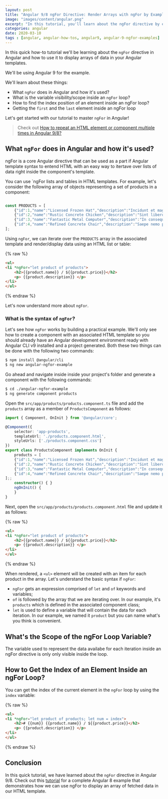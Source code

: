 ```yaml
---
layout: post
title: "Angular 9/8 ngFor Directive: Render Arrays with ngFor by Example"
image: "images/content/angular.png"
excerpt: "In this tutorial, you'll learn about the ngFor directive by example in Angular 9" 
categories: angular
date: 2020-03-10
tags : [angular, angular-how-tos, angular9, angular-9-ngfor-examples]
---
```


In this quick how-to tutorial we'll be learning about the  `ngFor`  directive in Angular and how to use it to display arrays of data in your Angular templates.

We'll be using Angular 9 for the example.

We'll learn about these things:
 
-   What  `ngFor`  does in Angular and how it's used?
-   What is the variable visibility/scope inside an `ngFor` loop?
-   How to find the index position of an element inside an ngFor loop?
-   Getting the  `first`  and the  `last`  element inside an ngFor loop



Let's get started with our tutorial to master  `ngFor`  in Angular! 

> Check out [How to repeat an HTML element or component multiple times in Angular 9/8?](https://shabang.dev/question/how-to-repeat-an-html-element-or-component-multiple-times-in-angular-9-8/)

## What  `ngFor`  does in Angular and how it's used?

ngFor is a core Angular directive that can be used as a part if Angular template syntax to entend HTML with an easy way to itertave over lists of data right inside the component's template.
  
You can use `ngFor lists and tables in HTML templates. For example, let's consider the following array of objects representing a set of products in a component:

```ts

const PRODUCTS = [
	{"id":1,"name":"Licensed Frozen Hat","description":"Incidunt et magni","price":"170.00","quantity":56840},
	{"id":2,"name":"Rustic Concrete Chicken","description":"Sint libero mollitia","price":"302.00","quantity":9358},
	{"id":3,"name":"Fantastic Metal Computer","description":"In consequuntur cupiditat","price":"279.00","quantity":90316},
	{"id":4,"name":"Refined Concrete Chair","description":"Saepe nemo praesentium","price":"760.00","quantity":5899}
];
```

Using `ngFor`, we can iterate over the `PRODUCTS` array in the associated template and render/display data using an HTML list or table:

{% raw %}
```html
<ul>
<li *ngFor="let product of products">
	<h2>{{product.name}} / ${{product.price}}</h2>
	<p> {{product.description}} </p>
</li>
</ul>
```
{% endraw %}

Let's now understand more about `ngFor`.

### What is the syntax of `ngFor`?

Let's see how  `ngFor` works by building a practical example. We'll only see how to create a component with an associated HTML template so you should already have an Angular development environment ready with Angular CLI v9 installed and a project generated. Both these two things can be done with the following two commands:

```bash
$ npm install @angular/cli
$ ng new angular-ngfor-example
```

Go ahead and navigate inside inside your project's folder and generate a component with the following commands:

```bash
$ cd ./angular-ngfor-example
$ ng generate component products 
```

Open the `src/app/products/products.component.ts` file and add the `products` array as a member of `ProductsComponent` as follows:

```ts
import { Component, OnInit } from '@angular/core';  

@Component({  
	selector: 'app-products',  
	templateUrl: './products.component.html',  
	styleUrls: ['./products.component.css']  
})  
export class ProductsComponent implements OnInit {
	products = [
	{"id":1,"name":"Licensed Frozen Hat","description":"Incidunt et magni","price":"170.00","quantity":56840},
	{"id":2,"name":"Rustic Concrete Chicken","description":"Sint libero mollitia","price":"302.00","quantity":9358},
	{"id":3,"name":"Fantastic Metal Computer","description":"In consequuntur cupiditat","price":"279.00","quantity":90316},
	{"id":4,"name":"Refined Concrete Chair","description":"Saepe nemo praesentium","price":"760.00","quantity":5899}
];;
	constructor() { }
	ngOnInit() {
	}
}
```

Next, open the `src/app/products/products.component.html` file and update it as follows:

{% raw %}
```html
<ul>
<li *ngFor="let product of products">
	<h2>{{product.name}} / ${{product.price}}</h2>
	<p> {{product.description}} </p>
</li>
</ul>
```
{% endraw %}

When rendered, a `<ul>` element will be created with an item for each product in the array.  Let's understand the basic syntax if  `ngFor`:

-  `ngFor`  gets an expression comprised of `let` and `of` keywords and variables;
- `of` is followed by the array that we are iterating over. In our example, it's `products` which is defined in the associated component class;
- `let` is used to define a variable that will contain the data for each iteration. In our example, we named it `product` but you can name what's you think is convenient.

## What's the Scope of the ngFor Loop Variable? 

The variable used to represent the data availabe for each iteration inside an ngFor directive is only  only visible inside the loop.

## How to Get the Index of an Element Inside an ngFor Loop? 

You can get the index of the current element in the `ngFor` loop by using the  `index`  variable:


{% raw %}
```html
<ul>
<li *ngFor="let product of products; let num = index">
	<h2># {{num}} {{product.name}} / ${{product.price}}</h2>
	<p> {{product.description}} </p>
</li>
</ul>
```
{% endraw %}


## Conclusion

In this quick tutorial, we have learned about the `ngFor` directive in Angular 9/8. Check out this [tutorial](https://www.techiediaries.com/html-tutorial) for a complete Angular 8 example that demonstrates how we can use ngFor to display an array of fetched data in our HTML template.
